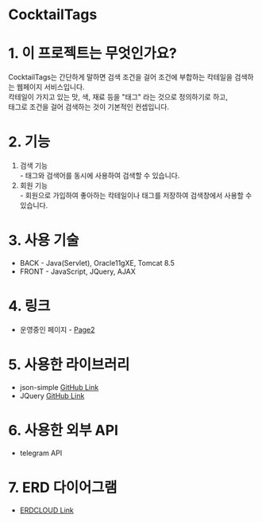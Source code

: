 # CocktailTags
# 1. 이 프로젝트는 무엇인가요?
  CocktailTags는 간단하게 말하면 검색 조건을 걸어 조건에 부합하는 칵테일을 검색하는 웹페이지 서비스입니다. <br>
  칵테일이 가지고 있는 맛, 색, 재료 등을 "태그" 라는 것으로 정의하기로 하고, <br>
  태그로 조건을 걸어 검색하는 것이 기본적인 컨셉입니다.
# 2. 기능
  1. 검색 기능 <br>
    - 태그와 검색어를 동시에 사용하여 검색할 수 있습니다.
  2. 회원 기능 <br>
    - 회원으로 가입하여 좋아하는 칵테일이나 태그를 저장하여 검색창에서 사용할 수 있습니다.
# 3. 사용 기술
  + BACK - Java(Servlet), Oracle11gXE, Tomcat 8.5 <br>
  + FRONT - JavaScript, JQuery, AJAX
# 4. 링크
  + 운영중인 페이지 - <a href="http://cocktailtags.kro.kr" target="_blank">Page2</a>
# 5. 사용한 라이브러리
  + json-simple <a href="https://github.com/fangyidong/json-simple">GitHub Link</a>
  + JQuery <a href="https://github.com/jquery/jquery">GitHub Link</a>
# 6. 사용한 외부 API
  + telegram API
# 7. ERD 다이어그램
  + <a href="https://www.erdcloud.com/d/f9pi26bGL9L8mX2Fn">ERDCLOUD Link</a>

